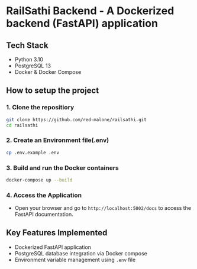 # RailSathi Backend - A Dockerized backend (FastAPI) application

## Tech Stack
- Python 3.10
- PostgreSQL 13
- Docker & Docker Compose

## How to setup the project

### 1. Clone the repositiory 

```bash
git clone https://github.com/red-malone/railsathi.git
cd railsathi
```

### 2. Create an Environment file(.env)

```bash
cp .env.example .env
```
### 3. Build and run the Docker containers

```bash
docker-compose up --build
```
### 4. Access the Application

- Open your browser and go to `http://localhost:5002/docs` to access the FastAPI documentation.

## Key Features Implemented

- Dockerized FastAPI application
- PostgreSQL database integration via Docker compose
- Environment variable management using `.env` file

